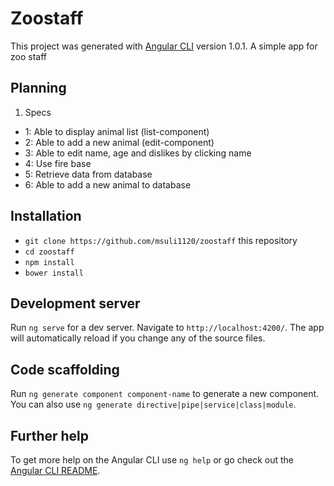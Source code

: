 # Zoostaff

This project was generated with [Angular CLI](https://github.com/angular/angular-cli) version 1.0.1. A simple app for zoo staff

## Planning

1. Specs
  * 1: Able to display animal list (list-component)
  * 2: Able to add a new animal (edit-component)
  * 3: Able to edit name, age and dislikes by clicking name
  * 4: Use fire base
  * 5: Retrieve data from database
  * 6: Able to add a new animal to database

## Installation

* `git clone https://github.com/msuli1120/zoostaff` this repository
* `cd zoostaff`
* `npm install`
* `bower install`

## Development server

Run `ng serve` for a dev server. Navigate to `http://localhost:4200/`. The app will automatically reload if you change any of the source files.

## Code scaffolding

Run `ng generate component component-name` to generate a new component. You can also use `ng generate directive|pipe|service|class|module`.

## Further help

To get more help on the Angular CLI use `ng help` or go check out the [Angular CLI README](https://github.com/angular/angular-cli/blob/master/README.md).
